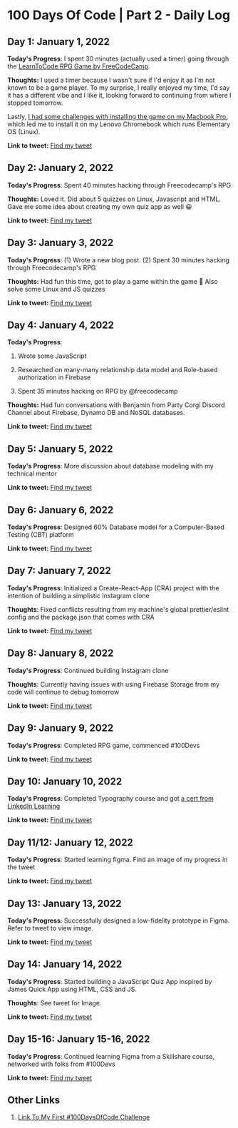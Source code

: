 # 100 Days Of Code | Part 2 - Daily Log

## Day 1: January 1, 2022

**Today's Progress**: I spent 30 minutes (actually used a timer) going through the [LearnToCode RPG Game by FreeCodeCamp](https://www.freecodecamp.org/news/2022-become-a-dev-new-years-resolution-challenge/).

**Thoughts:** I used a timer because I wasn't sure if I'd enjoy it as I'm not known to be a game player. To my surprise, I really enjoyed my time, I'd say it has a different vibe and I like it, looking forward to continuing from where I stopped tomorrow.

Lastly, [I had some challenges with installing the game on my Macbook Pro.](https://itch.io/profile/godswillumukoro) which led me to install it on my Lenovo Chromebook which runs Elementary OS (Linux).

**Link to tweet:** [Find my tweet](https://twitter.com/umuks_/status/1477339697806516229?s=20)



## Day 2: January 2, 2022

**Today's Progress**: Spent 40 minutes hacking through Freecodecamp's RPG

**Thoughts:** Loved it. Did about 5 quizzes on Linux, Javascript and HTML. Gave me some idea about creating my own quiz app as well 😀

**Link to tweet:** [Find my tweet](https://twitter.com/umuks_/status/1477723807062364164?s=20)



## Day 3: January 3, 2022

**Today's Progress**: (1) Wrote a new blog post. (2) Spent 30 minutes hacking through Freecodecamp's RPG

**Thoughts:** Had fun this time, got to play a game within the game 🤯 Also solve some Linux and JS quizzes

**Link to tweet:** [Find my tweet](https://twitter.com/umuks_/status/1478119219392884737?s=20)



## Day 4: January 4, 2022

**Today's Progress**:

1. Wrote some JavaScript

2. Researched on many-many relationship data model and Role-based authorization in Firebase

3. Spent 35 minutes hacking on RPG by @freecodecamp

**Thoughts:** Had fun conversations with Benjamin from Party Corgi Discord Channel about Firebase, Dynamo DB and NoSQL databases.

**Link to tweet:** [Find my tweet](https://twitter.com/umuks_/status/1478494076127354884?s=20)



## Day 5: January 5, 2022

**Today's Progress**: More discussion about database modeling with my technical mentor

**Link to tweet:** [Find my tweet](https://twitter.com/umuks_/status/1478957284923527168?s=20)



## Day 6: January 6, 2022

**Today's Progress**: Designed 60% Database model for a Computer-Based Testing (CBT) platform

**Link to tweet:** [Find my tweet](https://twitter.com/umuks_/status/1479516548536623106?s=20)



## Day 7: January 7, 2022

**Today's Progress**: Initialized a Create-React-App (CRA) project with the intention of building a simplistic Instagram clone

**Thoughts**: Fixed conflicts resulting from my machine's global prettier/eslint config and the package.json that comes with CRA

**Link to tweet:** [Find my tweet](https://twitter.com/umuks_/status/1479755565492490241?s=20)




## Day 8: January 8, 2022

**Today's Progress**: Continued building Instagram clone

**Thoughts**: Currently having issues with using Firebase Storage from my code will continue to debug tomorrow

**Link to tweet:** [Find my tweet](https://twitter.com/umuks_/status/1479953915772813323?s=20)



## Day 9: January 9, 2022

**Today's Progress**: Completed RPG game, commenced #100Devs

**Link to tweet:** [Find my tweet](https://twitter.com/umuks_/status/1480471836160929793?s=20)




## Day 10: January 10, 2022

**Today's Progress**: Completed Typography course and got [a cert from LinkedIn Learning](https://www.linkedin.com/learning/certificates/df28fb77f97855cccb90e2cbe3b91731b4d2f8ff98223719579c0d5a023a6fb9?trk=share_certificate)

**Link to tweet:** [Find my tweet](https://twitter.com/umuks_/status/1480902076502884352?s=20)




## Day 11/12: January 12, 2022

**Today's Progress**: Started learning figma. Find an image of my progress in the tweet

**Link to tweet:** [Find my tweet](https://twitter.com/umuks_/status/1481413366375714824?s=20)




## Day 13: January 13, 2022

**Today's Progress**: Successfully designed a low-fidelity prototype in Figma. Refer to tweet to view image.

**Link to tweet:** [Find my tweet](https://twitter.com/umuks_/status/1481726150422454275?s=20)




## Day 14: January 14, 2022

**Today's Progress**: Started building a JavaScript Quiz App inspired by James Quick App using HTML, CSS and JS.

**Thoughts**: See tweet for Image.

**Link to tweet:** [Find my tweet](https://twitter.com/umuks_/status/1482118420015599616?s=20)





## Day 15-16: January 15-16, 2022

**Today's Progress**: Continued learning Figma from a Skillshare course, networked with folks from #100Devs

**Link to tweet:** [Find my tweet]()



## Other Links

1. [Link To My First #100DaysOfCode Challenge](https://github.com/godswillumukoro/100DaysOfCode)
